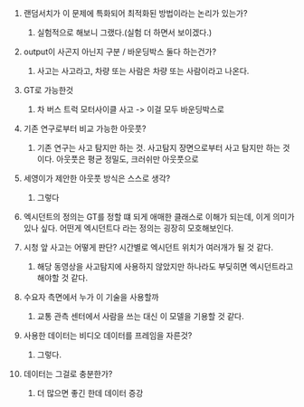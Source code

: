 1. 랜덤서치가 이 문제에 특화되어 최적화된 방법이라는 논리가 있는가?
	1. 실험적으로 해보니 그랬다.(실험 더 하면서 보이겠다.)

2. output이 사곤지 아닌지 구분 / 바운딩박스 둘다 하는건가?
	1. 사고는 사고라고, 차량 또는 사람은 차량 또는 사람이라고 나온다.
3. GT로 가능한것
	1. 차 버스 트럭 모터사이클 사고 -> 이걸 모두 바운딩박스로
4. 기존 연구로부터 비교 가능한 아웃풋?
	1. 기존 연구는 사고 탐지만 하는 것. 사고탐지 장면으로부터 사고 탐지만 하는 것이다. 아웃풋은 평균 정밀도, 크러쉬만 아웃풋으로
5. 세영이가 제안한 아웃풋 방식은 스스로 생각?
	1. 그렇다
6. 엑시던트의 정의는 GT를 정할 떄 되게 애매한 클래스로 이해가 되는데, 이게 의미가 있나 싶다. 어떤게 엑시던트다 라는 정의는 굉장히 모호해보인다. 

7. 시청 앞 사고는 어떻게 판단? 시간별로 엑시던트 위치가 여러개가 될 것 같다.
	1. 해당 동영상을 사고탐지에 사용하지 않았지만 하나라도 부딪히면 엑시던트라고 해야할 것 같다.
8. 수요자 측면에서 누가 이 기술을 사용할까
	1. 교통 관측 센터에서 사람을 쓰는 대신 이 모델을 기용할 것 같다.
9. 사용한 데이터는 비디오 데이터를 프레임을 자른것?
	1. 그렇다.
10. 데이터는 그걸로 충분한가?
	1. 더 많으면 좋긴 한데 데이터 증강